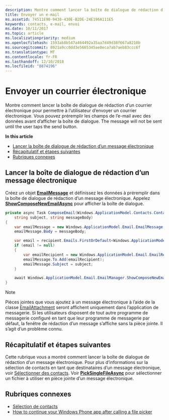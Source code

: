 ```yaml
---
description: Montre comment lancer la boîte de dialogue de rédaction d’un message électronique pour permettre à l’utilisateur d’envoyer un message électronique. Vous pouvez préremplir les champs de l’e-mail avec des données avant d’afficher la boîte de dialogue. Le message ne sera pas envoyé tant que l’utilisateur n’aura pas appuyé sur le bouton d’envoi.
title: Envoyer un e-mail
ms.assetid: 74511E90-9438-430E-B2DE-24E196A111E5
keywords: contacts, e-mail, envoi
ms.date: 10/11/2017
ms.topic: article
ms.localizationpriority: medium
ms.openlocfilehash: 1593ab8b547a464492a35aa7d49d38f667a8210b
ms.sourcegitcommit: 8921a9cc0dd3e5665345ae8eca7ab7aeb83ccc6f
ms.translationtype: MT
ms.contentlocale: fr-FR
ms.lasthandoff: 12/10/2018
ms.locfileid: "8874196"
---
```

# <a name="send-email"></a>Envoyer un courrier électronique

Montre comment lancer la boîte de dialogue de rédaction d’un courrier électronique pour permettre à l’utilisateur d’envoyer un courrier électronique. Vous pouvez préremplir les champs de l’e-mail avec des données avant d’afficher la boîte de dialogue. The message will not be sent until the user taps the send button.

**In this article**

-   [Lancer la boîte de dialogue de rédaction d’un message électronique](#launch-the-compose-email-dialog)
-   [Récapitulatif et étapes suivantes](#summary-and-next-steps)
-   [Rubriques connexes](#related-topics)

## <a name="launch-the-compose-email-dialog"></a>Lancer la boîte de dialogue de rédaction d’un message électronique

Créez un objet [**EmailMessage**](https://msdn.microsoft.com/library/windows/apps/Dn631270) et définissez les données à préremplir dans la boîte de dialogue de rédaction d’un message électronique. Appelez [**ShowComposeNewEmailAsync**](https://msdn.microsoft.com/library/windows/apps/Dn631269) pour afficher la boîte de dialogue.

``` cs
private async Task ComposeEmail(Windows.ApplicationModel.Contacts.Contact recipient,
    string subject, string messageBody)
{
    var emailMessage = new Windows.ApplicationModel.Email.EmailMessage();
    emailMessage.Body = messageBody;

    var email = recipient.Emails.FirstOrDefault<Windows.ApplicationModel.Contacts.ContactEmail>();
    if (email != null)
    {
        var emailRecipient = new Windows.ApplicationModel.Email.EmailRecipient(email.Address);
        emailMessage.To.Add(emailRecipient);
        emailMessage.Subject = subject;
    }

    await Windows.ApplicationModel.Email.EmailManager.ShowComposeNewEmailAsync(emailMessage);
}
```

>[!NOTE]
> Pièces jointes que vous ajoutez à un message électronique à l’aide de la classe [EmailAttachment](https://docs.microsoft.com/uwp/api/windows.applicationmodel.email.emailattachment) seront affichent uniquement dans l’application de messagerie. Si les utilisateurs disposent de tout autre programme de messagerie configuré en tant que leur programme de messagerie par défaut, la fenêtre de rédaction d’un message s’affiche sans la pièce jointe. Il s’agit d’un problème connu.

## <a name="summary-and-next-steps"></a>Récapitulatif et étapes suivantes

Cette rubrique vous a montré comment lancer la boîte de dialogue de rédaction d’un message électronique. Pour plus d’informations sur la sélection de contacts en tant que destinataires d’un message électronique, voir [Sélectionner des contacts](selecting-contacts.md). Voir [**PickSingleFileAsync**](https://msdn.microsoft.com/library/windows/apps/JJ635275) pour sélectionner un fichier à utiliser en pièce jointe d’un message électronique.

## <a name="related-topics"></a>Rubriques connexes

* [Sélection de contacts](selecting-contacts.md)
* [How to continue your Windows Phone app after calling a file picker](https://msdn.microsoft.com/library/windows/apps/xaml/Dn614994)
 

 
